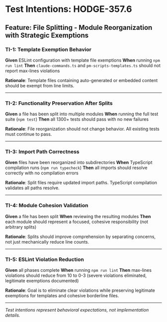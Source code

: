 # Test Intentions: HODGE-357.6

## Feature: File Splitting - Module Reorganization with Strategic Exemptions

### TI-1: Template Exemption Behavior
**Given** ESLint configuration with template file exemptions
**When** running `npm run lint`
**Then** `claude-commands.ts` and `pm-scripts-templates.ts` should not report max-lines violations

**Rationale**: Template files containing auto-generated or embedded content should be exempt from line limits.

---

### TI-2: Functionality Preservation After Splits
**Given** a file has been split into multiple modules
**When** running the full test suite (`npm test`)
**Then** all 1300+ tests should pass with no new failures

**Rationale**: File reorganization should not change behavior. All existing tests must continue to pass.

---

### TI-3: Import Path Correctness
**Given** files have been reorganized into subdirectories
**When** TypeScript compilation runs (`npm run typecheck`)
**Then** all imports should resolve correctly with no compilation errors

**Rationale**: Split files require updated import paths. TypeScript compilation validates all paths resolve.

---

### TI-4: Module Cohesion Validation
**Given** a file has been split
**When** reviewing the resulting modules
**Then** each module should represent a focused, cohesive responsibility (not arbitrary splits)

**Rationale**: Splits should improve comprehension by separating concerns, not just mechanically reduce line counts.

---

### TI-5: ESLint Violation Reduction
**Given** all phases complete
**When** running `npm run lint`
**Then** max-lines violations should reduce from 10 to 0-3 (severe violations eliminated, legitimate exemptions documented)

**Rationale**: Goal is to eliminate clear violations while preserving legitimate exemptions for templates and cohesive borderline files.

---

*Test intentions represent behavioral expectations, not implementation details.*

